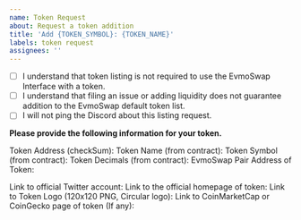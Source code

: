 ```yaml
---
name: Token Request
about: Request a token addition
title: 'Add {TOKEN_SYMBOL}: {TOKEN_NAME}'
labels: token request
assignees: ''
---
```


- [ ] I understand that token listing is not required to use the EvmoSwap Interface with a token.
- [ ] I understand that filing an issue or adding liquidity does not guarantee addition to the EvmoSwap default token list.
- [ ] I will not ping the Discord about this listing request.

**Please provide the following information for your token.**

Token Address (checkSum):
Token Name (from contract):
Token Symbol (from contract):
Token Decimals (from contract):
EvmoSwap Pair Address of Token:

Link to official Twitter account:
Link to the official homepage of token:
Link to Token Logo (120x120 PNG, Circular logo):
Link to CoinMarketCap or CoinGecko page of token (If any):